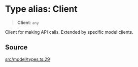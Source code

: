 # Type alias: Client

> **Client**: `any`

Client for making API calls. Extended by specific model clients.

## Source

[src/model/types.ts:29](https://github.com/colelawrence/dexter/blob/6b94c49/src/model/types.ts#L29)
